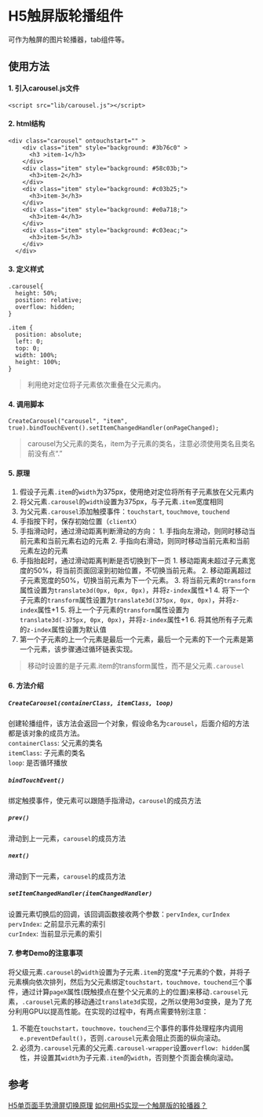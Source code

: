 # H5触屏版轮播组件

可作为触屏的图片轮播器，tab组件等。

## 使用方法

#### 1. 引入carousel.js文件
```
<script src="lib/carousel.js"></script>
```
  
#### 2. html结构
```
<div class="carousel" ontouchstart="" >
    <div class="item" style="background: #3b76c0" >
      <h3 >item-1</h3>
    </div>
    <div class="item" style="background: #58c03b;">
      <h3>item-2</h3>
    </div>
    <div class="item" style="background: #c03b25;">
      <h3>item-3</h3>
    </div>
    <div class="item" style="background: #e0a718;">
      <h3>item-4</h3>
    </div>
    <div class="item" style="background: #c03eac;">
      <h3>item-5</h3>
    </div>
  </div>
```

#### 3. 定义样式
```
.carousel{
  height: 50%;
  position: relative;
  overflow: hidden;
}

.item {
  position: absolute;
  left: 0;
  top: 0;
  width: 100%;
  height: 100%;
}
```
  
>利用绝对定位将子元素依次重叠在父元素内。
  
#### 4. 调用脚本
```
CreateCarousel("carousel", "item", true).bindTouchEvent().setItemChangedHandler(onPageChanged);
```

>carousel为父元素的类名，item为子元素的类名，注意必须使用类名且类名前没有点“.”

#### 5. 原理
  1. 假设子元素`.item`的`width`为375px，使用绝对定位将所有子元素放在父元素内
  2. 将父元素`.carousel`的`width`设置为375px，与子元素`.item`宽度相同
  3. 为父元素`.carousel`添加触摸事件：`touchstart`, `touchmove`, `touchend`
  4. 手指按下时，保存初始位置（`clientX`）
  5. 手指滑动时，通过滑动距离判断滑动的方向：
    1. 手指向左滑动，则同时移动当前元素和当前元素右边的元素
    2. 手指向右滑动，则同时移动当前元素和当前元素左边的元素
  6. 手指抬起时，通过滑动距离判断是否切换到下一页
    1. 移动距离未超过子元素宽度的50%，将当前页面回滚到初始位置，不切换当前元素。
    2. 移动距离超过子元素宽度的50%，切换当前元素为下一个元素。
    3. 将当前元素的`transform`属性设置为`translate3d(0px, 0px, 0px)`，并将`z-index`属性+1
    4. 将下一个子元素的`transform`属性设置为`translate3d(375px, 0px, 0px)`，并将`z-index`属性+1
    5. 将上一个子元素的`transform`属性设置为`translate3d(-375px, 0px, 0px)`，并将`z-index`属性+1
    6. 将其他所有子元素的`z-index`属性设置为默认值
  7. 第一个子元素的上一个元素是最后一个元素，最后一个元素的下一个元素是第一个元素，该步骤通过循环链表实现。

>移动时设置的是子元素.item的transform属性，而不是父元素`.carousel`

#### 6. 方法介绍

##### `CreateCarousel(containerClass, itemClass, loop)`
创建轮播组件，该方法会返回一个对象，假设命名为`carousel`，后面介绍的方法都是该对象的成员方法。  
`containerClass`: 父元素的类名  
`itemClass`: 子元素的类名  
`loop`: 是否循环播放  

##### `bindTouchEvent()`
绑定触摸事件，使元素可以跟随手指滑动，`carousel`的成员方法

##### `prev()`
滑动到上一元素，`carousel`的成员方法

##### `next()`
滑动到下一元素，`carousel`的成员方法

##### `setItemChangedHandler(itemChangedHandler)`
设置元素切换后的回调，该回调函数接收两个参数：`pervIndex`, `curIndex`  
`pervIndex`: 之前显示元素的索引  
`curIndex`:  当前显示元素的索引  
  
#### 7. 参考Demo的注意事项
将父级元素`.carousel`的`width`设置为子元素`.item`的宽度*子元素的个数，并将子元素横向依次排列，然后为父元素绑定`touchstart，touchmove，touchend`三个事件，通过计算`pageX`属性(既触摸点在整个父元素的上的位置)来移动`.carousel`元素，`.carousel`元素的移动通过`translate3d`实现，之所以使用3d变换，是为了充分利用GPU以提高性能。在实现的过程中，有两点需要特别注意：
  1. 不能在`touchstart，touchmove，touchend`三个事件的事件处理程序内调用`e.preventDefault()`，否则`.carousel`元素会阻止页面的纵向滚动。
  2. 必须为`.carousel`元素的父元素`.carousel-wrapper`设置`overflow: hidden`属性，并设置其`width`为子元素`.item`的`width`，否则整个页面会横向滚动。

## 参考
[H5单页面手势滑屏切换原理](http://www.cnblogs.com/onepixel/p/5300445.html?hmsr=toutiao.io&utm_medium=toutiao.io&utm_source=toutiao.io)
[如何用H5实现一个触屏版的轮播器？](http://www.jianshu.com/p/abb0e3575c70)
